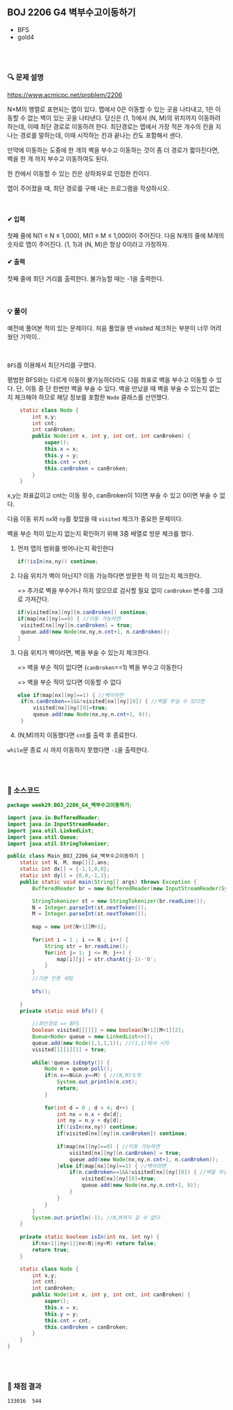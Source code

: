 ## BOJ 2206 G4 벽부수고이동하기

- BFS
- gold4


<br><br>


### 🔍 문제 설명

https://www.acmicpc.net/problem/2206

N×M의 행렬로 표현되는 맵이 있다. 맵에서 0은 이동할 수 있는 곳을 나타내고, 1은 이동할 수 없는 벽이 있는 곳을 나타낸다. 당신은 (1, 1)에서 (N, M)의 위치까지 이동하려 하는데, 이때 최단 경로로 이동하려 한다. 최단경로는 맵에서 가장 적은 개수의 칸을 지나는 경로를 말하는데, 이때 시작하는 칸과 끝나는 칸도 포함해서 센다.

만약에 이동하는 도중에 한 개의 벽을 부수고 이동하는 것이 좀 더 경로가 짧아진다면, 벽을 한 개 까지 부수고 이동하여도 된다.

한 칸에서 이동할 수 있는 칸은 상하좌우로 인접한 칸이다.

맵이 주어졌을 때, 최단 경로를 구해 내는 프로그램을 작성하시오.

<br>

#### ✔ 입력

첫째 줄에 N(1 ≤ N ≤ 1,000), M(1 ≤ M ≤ 1,000)이 주어진다. 다음 N개의 줄에 M개의 숫자로 맵이 주어진다. (1, 1)과 (N, M)은 항상 0이라고 가정하자.
<br>

#### ✔ 출력

첫째 줄에 최단 거리를 출력한다. 불가능할 때는 -1을 출력한다.
<br>


<br>

###  💡 풀이


예전에 풀어본 적이 있는 문제이다. 처음 풀었을 땐 visited 체크하는 부분이 너무 어려웠던 기억이..

<br>

`BFS`를 이용해서 최단거리를 구했다.

평범한 BFS와는 다르게 이동이 불가능하더라도 다음 좌표로 벽을 부수고 이동할 수 있다. 단, 이동 중 단 한번만 벽을 부술 수 있다. 벽을 만났을 때 벽을 부술 수 있는지 없는지 체크해야 하므로 해당 정보를 포함한 `Node` 클래스를 선언했다. 



```java
	static class Node {
		int x,y;
		int cnt;
		int canBroken;
		public Node(int x, int y, int cnt, int canBroken) {
			super();
			this.x = x;
			this.y = y;
			this.cnt = cnt;
			this.canBroken = canBroken;
		}
	}
```

x,y는 좌표값이고 cnt는 이동 횟수, canBroken이 1이면 부술 수 있고 0이면 부술 수 없다.



다음 이동 위치 `nx`와 `ny`를 찾았을 때 `visited` 체크가 중요한 문제이다. 

벽을 부순 적이 있는지 없는지 확인하기 위해 3중 배열로 방문 체크를 했다.



1. 먼저 맵의 범위를 벗어나는지 확인한다

   ```java
   if(!isIn(nx,ny)) continue;
   ```

2. 다음 위치가 벽이 아닌지? 이동 가능하다면 방문한 적 이 있는지 체크한다.

   => 추가로 벽을 부수거나 하지 않으므로 검사할 필요 없이 `canBroken` 변수를 그대로 가져간다. 

   ```java
   if(visited[nx][ny][n.canBroken]) continue;
   if(map[nx][ny]==0) { //이동 가능하면
   	visited[nx][ny][n.canBroken] = true;
   	queue.add(new Node(nx,ny,n.cnt+1, n.canBroken));
   }
   ```

3. 다음 위치가 벽이라면, 벽을 부술 수 있는지 체크한다.

   => 벽을 부순 적이 없다면 (`canBroken`==1) 벽을 부수고 이동한다

   => 벽을 부순 적이 있다면 이동할 수 없다

   ```java
   else if(map[nx][ny]==1) { //벽이라면
   	if(n.canBroken==1&&!visited[nx][ny][0]) { //벽을 부실 수 있다면 
   		visited[nx][ny][0]=true;
   		queue.add(new Node(nx,ny,n.cnt+1, 0));
   	}
   
   ```

4.  (N,M)까지 이동했다면 `cnt`를 출력 후 종료한다. 

   `while`문  종료 시 까지 이동하지 못했다면 `-1`을 출력한다.



<br><br>

###  💬 소스코드

```java
package week29.BOJ_2206_G4_벽부수고이동하기;

import java.io.BufferedReader;
import java.io.InputStreamReader;
import java.util.LinkedList;
import java.util.Queue;
import java.util.StringTokenizer;

public class Main_BOJ_2206_G4_벽부수고이동하기 {
	static int N, M, map[][],ans;
	static int dx[] = {-1,1,0,0};
	static int dy[] = {0,0,-1,1};
    public static void main(String[] args) throws Exception {
        BufferedReader br = new BufferedReader(new InputStreamReader(System.in));

        StringTokenizer st = new StringTokenizer(br.readLine());
        N = Integer.parseInt(st.nextToken());
        M = Integer.parseInt(st.nextToken());
        
        map = new int[N+1][M+1];
        
        for(int i = 1 ; i <= N ; i++) {
        	String str = br.readLine();
        	for(int j= 1; j <= M; j++) {
        		map[i][j] = str.charAt(j-1)-'0';
        	}
        }
        //기본 인풋 세팅
        
        bfs();
        
    }
	private static void bfs() {
		
		//최단경로 => BFS
		boolean visited[][][] = new boolean[N+1][M+1][2];
		Queue<Node> queue = new LinkedList<>();
		queue.add(new Node(1,1,1,1)); //(1,1)에서 시작
		visited[1][1][1] = true;
		
		while(!queue.isEmpty()) {
			Node n = queue.poll();
			if(n.x==N&&n.y==M) { //(N,M)도착
				System.out.println(n.cnt);
				return;
			}
			
			for(int d = 0 ; d < 4; d++) {
				int nx = n.x + dx[d];
				int ny = n.y + dy[d];
				if(!isIn(nx,ny)) continue;
				if(visited[nx][ny][n.canBroken]) continue;
				
				if(map[nx][ny]==0) { //이동 가능하면
					visited[nx][ny][n.canBroken] = true;
					queue.add(new Node(nx,ny,n.cnt+1, n.canBroken));
				}else if(map[nx][ny]==1) { //벽이라면
					if(n.canBroken==1&&!visited[nx][ny][0]) { //벽을 부실 수 있다면 
						visited[nx][ny][0]=true;
						queue.add(new Node(nx,ny,n.cnt+1, 0));
					}
				}
			}
		}
		System.out.println(-1); //N,M까지 갈 수 없다
	}
	
	private static boolean isIn(int nx, int ny) {
		if(nx<1||ny<1||nx>N||ny>M) return false;
		return true;
	}

	static class Node {
		int x,y;
		int cnt;
		int canBroken;
		public Node(int x, int y, int cnt, int canBroken) {
			super();
			this.x = x;
			this.y = y;
			this.cnt = cnt;
			this.canBroken = canBroken;
		}
	}
}

```

<br><br>


###  💯 채점 결과

	133016	544